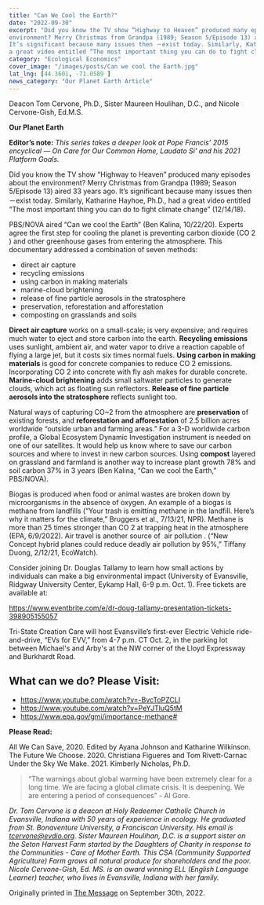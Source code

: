 ```yaml
---
title: "Can We Cool the Earth?"
date: "2022-09-30"
excerpt: "Did you know the TV show “Highway to Heaven” produced many episodes about the
environment? Merry Christmas from Grandpa (1989; Season 5/Episode 13) aired 33 years ago.
It’s significant because many issues then －exist today. Similarly, Katharine Hayhoe, Ph.D., had
a great video entitled “The most important thing you can do to fight climate change” (12/14/18)."
category: "Ecological Economics"
cover_image: "/images/posts/Can we cool the Earth.jpg"
lat_lng: [44.3601, -71.0589 ]
news_category: "Our Planet Earth Article"
---
```


Deacon Tom Cervone, Ph.D., Sister Maureen Houlihan, D.C., and Nicole Cervone-Gish, Ed.M.S.

**Our Planet Earth**

**Editor’s note:**
_This series takes a deeper look at Pope Francis’ 2015 encyclical ― On Care for Our Common
Home, Laudato Si’ and his 2021 Platform Goals._

Did you know the TV show “Highway to Heaven” produced many episodes about the
environment? Merry Christmas from Grandpa (1989; Season 5/Episode 13) aired 33 years ago.
It’s significant because many issues then －exist today. Similarly, Katharine Hayhoe, Ph.D., had
a great video entitled “The most important thing you can do to fight climate change” (12/14/18).

PBS/NOVA aired “Can we cool the Earth” (Ben Kalina, 10/22/20). Experts agree the first step
for cooling the planet is preventing carbon dioxide (CO 2 ) and other greenhouse gases from
entering the atmosphere. This documentary addressed a combination of seven methods:

- direct air capture
- recycling emissions
- using carbon in making materials
- marine-cloud brightening
- release of fine particle aerosols in the stratosphere
- preservation, reforestation and afforestation
- composting on grasslands and soils

**Direct air capture** works on a small-scale; is very expensive; and requires much water to eject
and store carbon into the earth. **Recycling emissions** uses sunlight, ambient air, and water vapor
to drive a reaction capable of flying a large jet, but it costs six times normal fuels. **Using carbon
in making materials** is good for concrete companies to reduce CO 2 emissions. Incorporating
CO 2 into concrete with fly ash makes for durable concrete. **Marine-cloud brightening** adds
small saltwater particles to generate clouds, which act as floating sun reflectors. **Release of fine
particle aerosols into the stratosphere** reflects sunlight too.

Natural ways of capturing CO~2 from the atmosphere are **preservation** of existing forests, and
**reforestation and afforestation** of 2.5 billion acres worldwide “outside urban and farming
areas.” For a 3-D worldwide carbon profile, a Global Ecosystem Dynamic Investigation
instrument is needed on one of our satellites. It would help us know where to save our carbon
sources and where to invest in new carbon sources. Using **compost** layered on grassland and
farmland is another way to increase plant growth 78% and soil carbon 37% in 3 years (Ben
Kalina, “Can we cool the Earth,” PBS/NOVA).

Biogas is produced when food or animal wastes are broken down by microorganisms in the
absence of oxygen. An example of a biogas is methane from landfills (“Your trash is emitting
methane in the landfill. Here’s why it matters for the climate,” Bruggers et al., 7/13/21, NPR).
Methane is more than 25 times stronger than CO 2 at trapping heat in the atmosphere (EPA,
6/9/2022). Air travel is another source of  air pollution . (“New Concept hybrid planes could
reduce deadly air pollution by 95%,” Tiffany Duong, 2/12/21, EcoWatch).

Consider joining Dr. Douglas Tallamy to learn how small actions by individuals can
make a big environmental impact (University of Evansville, Ridgway University Center,
Eykamp Hall, 6-9 p.m. Oct. 1). Free tickets are available at:

https://www.eventbrite.com/e/dr-doug-tallamy-presentation-tickets-398905155057

Tri-State Creation Care will host Evansville’s first-ever Electric Vehicle ride-and-drive, “EVs for
EVV,” from 4-7 p.m. CT Oct. 2, in the parking lot between Michael&#39;s and Arby&#39;s at the NW
corner of the Lloyd Expressway and Burkhardt Road.

## What can we do? Please Visit:

- https://www.youtube.com/watch?v=-BvcToPZCLI
- https://www.youtube.com/watch?v=PeYJTluQ5tM
- https://www.epa.gov/gmi/importance-methane#

**Please Read:**

All We Can Save, 2020. Edited by Ayana Johnson and Katharine Wilkinson.
The Future We Choose. 2020. Christiana Figueres and Tom Rivett-Carnac
Under the Sky We Make. 2021. Kimberly Nicholas, Ph.D.

> “The warnings about global warming have been extremely clear for a long time. We are facing a
> global climate crisis. It is deepening. We are entering a period of consequences” - Al Gore.

_Dr. Tom Cervone is a deacon at Holy Redeemer Catholic Church in Evansville, Indiana with 50
years of experience in ecology. He graduated from St. Bonaventure University, a Franciscan
University. His email is tcervone@evdio.org. Sister Maureen Houlihan, D.C. is a support sister
on the Seton Harvest Farm started by the Daughters of Charity in response to the Communities -
Care of Mother Earth. This CSA (Community Supported Agriculture) Farm grows all natural
produce for shareholders and the poor. Nicole Cervone-Gish, Ed. MS. is an award winning ELL
(English Language Learner) teacher, who lives in Evansville, Indiana with her family._

Originally printed in [The Message](https://evdiomessage.org/) on September 30th, 2022.
